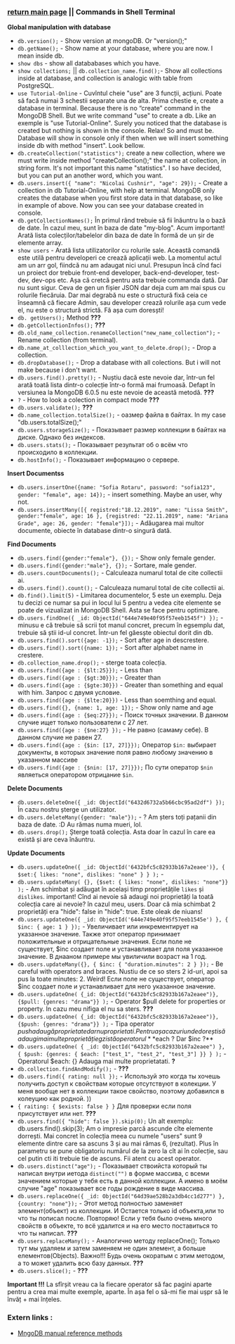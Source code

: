 ### [return main page](../README.md) || Commands in Shell Terminal 

**Global manipulation with database**
* `db.version();` - Show version at mongoDB. Or "version();"
* `db.getName();` - Show name at your database, where you are now. I mean inside db.
* `show dbs` - show all datababases which you have.
* `show collections;` || `db.collection_name.find();`- Show all collections inside at database, and collection is analogic with table from PostgreSQL.
* `use Tutorial-Online` - Cuvîntul cheie "use" are 3 funcții, acțiuni. Poate să facă numai 3 schestii separate una de alta. Prima chestie e, create a database in terminal. Because there is no “create” command in the MongoDB Shell. But we write command "use" to create a db. Like an exemple is "use Tutorial-Online". Surely you noticed that the database is created but nothing is shown in the console. Relax! So and must be. Database will show in console only if then when we will insert something inside db with method "insert". Look bellow.
* `db.createCollection("statistics");` create a new collection, where we must write inside method "createCollection();" the name at collection, in string form. It's not important this name "statistics". I so have decided, but you can put an another word, which you want.
* `db.users.insert({ "name": "Nicolai Cushnir", "age": 29});` - Create a collection in db Tutorial-Online, with help at terminal. MongoDB only creates the database when you first store data in that database, so like in example of above. Now you can see your database created in console.
* `db.getCollectionNames();` În primul rând trebuie să fii înăuntru la o bază de date. În cazul meu, sunt în baza de date "my-blog". Acum important! Arată lista colecților/tabelelor din baza de date în formă de un șir de elemente array.
* `show users` - Arată lista utilizatorilor cu rolurile sale. Această comandă este utilă pentru developeri ce crează aplicații web. La momentul actul am un arr gol, fiindcă nu am adaugat nici unul. Presupun încă cînd faci un proiect dor trebuie front-end developer, back-end-developer, test-dev, dev-ops etc. Așa că cretcă pentru asta trebuie commanda dată. Dar nu sunt sigur. Ceva de gen un fișier JSON dar deja cum am mai spus cu rolurile fiecăruia. Dar mai degrabă nu este o structură fixă ceia ce înseamnă că fiecare Admin, sau developer crează rolurile așa cum vede el, nu este o structură strictă. Fă așa cum doresști!
* `db. getUsers();` Method **???**
* `db.getCollectionInfos();` **???**
* `db.old_name_collection.renameCollection("new_name_collection");` - Rename collection (from terminal).
* `db.name_at_colllection_which_you_want_to_delete.drop();` - Drop a collection.
* `db.dropDatabase();` - Drop a database with all colections. But i will not make because i don't want.
* `db.users.find().pretty();` - Nuștiu dacă este nevoie dar, într-un fel arată toată lista dintr-o colecție într-o formă mai frumoasă. Defapt în versiunea la MongoDB 6.0.5 nu este nevoie de această metodă. **???**
* `?` - How to look a colection in compact mode **???**
* `db.users.validate();` **???**
* `db.name_collection.totalSize();` - оазмер файла в байтах. In my case "db.users.totalSize();"
* `db.users.storageSize();` -  Показывает размер коллекции в байтах на диске. Однако без индексов.
* `db.users.stats();` - Показывает результат об о всём что происходило в коллекции.
* `db.hostInfo();` - Показывает информацию о сервере.

**Insert Documentss**
* `db.users.insertOne({name: "Sofia Rotaru", password: "sofia123", gender: "female", age: 14});` - insert something. Maybe an user, why not.
* `db.users.insertMany([{ registred:"18.12.2019", name: "Lissa Smith", gender:"female", age: 16 }, {registred: "22.11.2019", name: "Ariana Grade", age: 26, gender: "female"}]);` - Adăugarea mai multor documente, obiecte în database dintr-o singură dată.

**Find Documents**
* `db.users.find({gender:"female"}, {});` - Show only female gender.
* `db.users.find({gender:"male"}, {});` - Sortare, male gender.
* `db.users.countDocuments();` - Calculeaza numarul total de cite collectii ai.
* `db.users.find().count();` - Calculeaza numarul total de cite collectii ai.
* `db.find().limit(5)` - Limitarea documentelor, 5 este un exemplu. Deja tu decizi ce numar sa pui in locul lui 5 pentru a vedea cite elemente se poate de vizualizat in MongoDB Shell. Asta se face pentru optimizare.
* `db.users.findOne({ _id: ObjectId("644e749e40f95f57eeb1545f") });` - minusu e că trebuie să scrii tot manul concret, precum în egsemplu dat, trebuie să știi id-ul concret. Într-un fel găesște obiectul dorit din db.
* `db.users.find().sort({age: -1});` - Sort after age in descrestere.
* `db.users.find().sort({name: 1});` - Sort after alphabet name in crestere. 
* `db.collection_name.drop();` - sterge toata colecția.
* `db.users.find({age : {$lt:25}});` - Less than
* `db.users.find({age : {$gt:30}});` - Greater than
* `db.users.find({age : {$gte:30}})` - Greater than something and equal with him. Запрос с двумя условие.
* `db.users.find({age : {$lte:20}})` - Less than soemthing and equal.
* `db.users.find({}, {name: 1, age: 1});` - Show only name and age
* `db.users.find({age : {$eq:27}});` - Поиск точных значении. В данном случие ищет только пользователи с 27 лет. 
* `db.users.find({age : {$ne:27} });` - Не равно (самаму себе). В данном случие не равен 27.
* `db.users.find({age : {$in: [17, 27]}});` Оператор `$in:` выбирает документы, в которых значение поля равно любому значению в указанном массиве
* `db.users.find({age : {$nin: [17, 27]}});` По сути оператор `$nin` являеться оператором отрицание `$in`.

**Delete Documents**
* `db.users.deleteOne({ _id: ObjectId("6432d6732a5b66cbc95ad2df") });` În cazu nostru șterge un utilizator.
* `db.users.deleteMany({gender: "male"});` - ? Am șters toți pațanii din baza de date. :D Au rămas numa mueri, lol. 
* `db.users.drop();` Șterge toată colecția. Asta doar în cazul în care ea există și are ceva înăuntru.

**Update Documents**
* `db.users.updateOne({ _id: ObjectId('6432bfc5c82933b167a2eaee')}, { $set:{ likes: "none", dislikes: "none" } } );` - 
* `db.users.updateMany( {}, {$set: { likes: "none", dislikes: "none"}} );` - Am schimbat și adăugat în același timp proprietățile `likes` și `dislikes`. important! Cînd ai nevoie să adaugi noi proprietăți la toată colecția care ai nevoie? în cazul meu, users. Doar că mia schimbat 2 proprietăți era "hide": false in "hide": true. Este oleak de niuans!
* `db.users.updateOne({ _id: ObjectId('644e749e40f95f57eeb1545e') }, { $inc: { age: 1 } });`  - Увеличивает или инкрементирует на указанное значение. Также этот оператор принимает положительные и отрицательные значения. Если поле не существует, $inc создает поле и устанавливает для поля указанное значение. В днааном примере мы увиличили возраст на 1 год.
* `db.users.updateMany({}, { $inc: { "duration.minutes": 2 } });` - Be careful with operators and braces. Nustiu de ce so sters 2 id-uri, apoi sa pus la toate minutes: 2. Weird! Если поле не существует, оператор $inc создает поле и устанавливает для него указанное значение.
* `db.users.updateOne( {_id: ObjectId("6432bfc5c82933b167a2eaee")}, {$pull: {genres: "drama"}} );` -  Operator $pull delete for properties or property. In cazu meu nifiga el nu sa sters. **???**
* `db.users.updateOne( {_id: ObjectId("6432bfc5c82933b167a2eaee")}, {$push: {genres: "drama"}} );` - Tipa operator $push adaugă proprietate dar nu proprietati. Pentru așa cazuri unde dorești să adaugi mai multe proprietăți egzistă operatorul **$each ? Dar $inc ?** 
* `db.users.updateOne( { _id: ObjectId("6432bfc5c82933b167a2eaee") }, { $push: {genres: { $each: ["test_1", "test_2", "test_3"] }} } );` - Operatorul $each: {} Adauga mai multe proprietatati. **?**
* `db.collection.findAndModify();` - **???**
* `db.users.find({ rating: null });` - Используй это когда ты хочешь получить доступ к свойствам которые отсутствуют в колекции. У меня вообще нет в коллекции такое свойство, поэтому добавился в колеуцию как родной. )) 
* `{ raiting: { $exists: false } }` Для проверки если поля присутствует или нет. **???**
* `db.users.find({ "hide": false }).skip(0);` Un alt exemplu: db.users.find().skip(3); Am o impresie parcă ascunde cîte elemente dorrești. Mai concret în colecția meea cu numele "users" sunt 9 elemente dintre care sa ascuns 3 și au mai rămas 6, (rezultat). Plus în parametru se pune obligatoriu numărul de la zero la cît ai în colecție, sau cel putin cti iti trebuie tie de ascuns. Fii atent cu acest operator.
* `db.users.distinct("age");` - Показывает ствоийста который ты написал внутри иетода `distinct("")` в форме массива, с всеми значением которые у тебя есть в данной коллекции. А имено в моём случие "age" показывает все годы рождение в виде массива.
* `db.users.replaceOne({ _id: ObjectId("64d39ae528b2a3db4cc1d277") }, {country: "none"});` - Этот метод полностью заменяет элемент(объект) из коллекции. И Остается только id объекта,или то что ты пописал после. Повторяю! Если у тебя было очень много свойств в объекте, то всё удалится и на его место поставиться то что ты написал. **???**
* `db.users.replaceMany();` - Аналогично методу replaceOne(); Только тут мы удаляем и затем заменяем не один элемент, а больше елементов(Objects). Важно!!! Будь очень окоратым с этим методом, а то может удалить всю базу данных. **???**
* `db.users.slice();` - **???**

**Important !!!** La sfîrșit vreau ca la fiecare operator să fac pagini aparte pentru a crea mai multe exemple, aparte. În așa fel o să-mi fie mai ușpr să le învăț + mai înțeles.

### Extern links :
* [MngoDB manual reference methods](https://docs.mongodb.com/manual/reference/method/js-database/)
